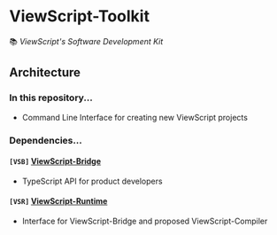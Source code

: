 # ViewScript-Toolkit

📚 _ViewScript's Software Development Kit_

## Architecture

### In this repository...

- Command Line Interface for creating new ViewScript projects

### Dependencies...

#### `[VSB]` [ViewScript-Bridge](https://github.com/alexyuly/ViewScript-Bridge)

- TypeScript API for product developers

#### `[VSR]` [ViewScript-Runtime](https://github.com/alexyuly/ViewScript)

- Interface for ViewScript-Bridge and proposed ViewScript-Compiler
